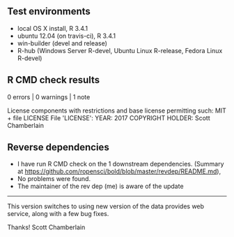 ## Test environments

* local OS X install, R 3.4.1
* ubuntu 12.04 (on travis-ci), R 3.4.1
* win-builder (devel and release)
* R-hub (Windows Server R-devel, Ubuntu Linux R-release, Fedora Linux R-devel)

## R CMD check results

0 errors | 0 warnings | 1 note

  License components with restrictions and base license permitting such:
    MIT + file LICENSE
  File 'LICENSE':
    YEAR: 2017
    COPYRIGHT HOLDER: Scott Chamberlain

## Reverse dependencies

* I have run R CMD check on the 1 downstream dependencies.
  (Summary at <https://github.com/ropensci/bold/blob/master/revdep/README.md>), 
* No problems were found. 
* The maintainer of the rev dep (me) is aware of the update

-----

This version switches to using new version of the data provides web 
service, along with a few bug fixes.

Thanks! Scott Chamberlain
